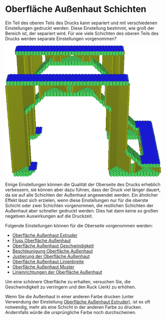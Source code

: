 Oberfläche Außenhaut Schichten
====
Ein Teil des oberen Teils des Drucks kann separiert und mit verschiedenen Einstellungen gedruckt werden. Diese Einstellung bestimmt, wie groß der Bereich ist, der separiert wird. Für wie viele Schichten des oberen Teils des Drucks werden separate Einstellungen vorgenommen?

<!--screenshot {
"image_path": "roofing_layer_count.png",
"models": [
    {
        "script": "question_stick_clip.scad",
        "transformation": ["scale(0.5)"]
    }
],
"camera_position": [0, -90, 60],
"settings": {
    "wall_line_count": 0,
    "skin_outline_count": 0,
    "roofing_layer_count": 1,
    "speed_roofing": 10,
    "cool_min_layer_time": 1,
    "roofing_extruder_nr": 1
},
"colour_scheme": "speed",
"colours": 32
}-->
![Die oberste Schicht der Außenhaut wird langsamer gedruckt (blau) als der Rest der Außenhaut (grün)](../images/roofing_layer_count.png)

Einige Einstellungen können die Qualität der Oberseite des Drucks erheblich verbessern, sie können aber dazu führen, dass der Druck viel länger dauert, da sie auf alle Schichten der Außenhaut angewendet werden. Ein ähnlicher Effekt lässt sich erzielen, wenn diese Einstellungen nur für die oberste Schicht oder zwei Schichten vorgenommen, die restlichen Schichten der Außenhaut aber schneller gedruckt werden. Dies hat dann keine so großen negativen Auswirkungen auf die Druckzeit.

Folgende Einstellungen können für die Oberseite vorgenommen werden:
* [Oberfläche Außenhaut Extruder](roofing_extruder_nr.md)
* [Fluss Oberfläche Außenhaut](../material/roofing_material_flow.md)
* [Oberfläche Außenhaut Geschwindigkeit](../speed/speed_roofing.md)
* [Beschleunigung Oberfläche Außenhaut](../speed/acceleration_roofing.md)
* [Justierung der Oberfläche Außenhaut](../speed/jerk_roofing.md)
* [Oberfläche Außenhaut Linienbreite](../experimental/roofing_line_width.md)
* [Oberfläche Außenhaut Muster](../experimental/roofing_pattern.md)
* [Linienrichtungen der Oberfläche Außenhaut](../experimental/roofing_angles.md)

Um eine schönere Oberfläche zu erhalten, versuchen Sie, die Geschwindigkeit zu verringern und den Ruck (Jerk) zu erhöhen.

Wenn Sie die Außenhaut in einer anderen Farbe drucken (unter Verwendung der Einstellung [Oberfläche Außenhaut Extruder](roofing_extruder_nr.md)), ist es oft notwendig, mehr als eine Schicht in der anderen Farbe zu drucken. Andernfalls würde die ursprüngliche Farbe noch durchscheinen.